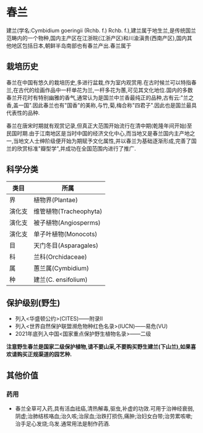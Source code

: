 # 春兰

建兰(学名:Cymbidium goeringii (Rchb. f.) Rchb. f.),建兰属于地生兰,是传统国兰范畴内的一个物种,国内主产区在江浙皖(江浙产区)和川渝滇贵(西南产区),国内其他地区包括日本,朝鲜半岛南部也有春兰产出.春兰属于

## 栽培历史

春兰在中国有悠久的栽培历史,多进行盆栽,作为室内观赏用.在古时候兰可以特指春兰,在古代的绘画作品中一杆单花为兰,一杆多花为蕙,可见其文化地位.国内的多数春兰开花时有特别幽雅的香气,通常认为是国兰中兰香最纯正的品种,古有云:"兰之香,盖一国".因此春兰也有"国香"的美称,与竹,菊,梅合称"四君子".因此也是国兰最具代表性的品种.

春兰在唐宋时期就有观赏记录,但真正大范围开始流行在清中期(乾隆年间开始)至民国时期.由于江南地区是当时中国的经济文化中心,而当地又是春兰国内主产地之一,当地文人士绅阶级便开始为期赋予文化属性,并以春兰为基础逐渐形成,完善了国兰的欣赏标准"瓣型学",并成功在全国范围内进行了推广.

## 科学分类

类目|所属
---|---
界|植物界(Plantae)
演化支|维管植物(Tracheophyta)
演化支|被子植物(Angiosperms)
演化支|单子叶植物(Monocots)
目|天门冬目(Asparagales)
科|兰科(Orchidaceae)
属|蕙兰属(Cymbidium)
种|建兰(C. ensifolium)

## 保护级别(野生)

+ 列入<华盛顿公约>(CITES)——附录Ⅱ
+ 列入<世界自然保护联盟濒危物种红色名录>(IUCN)——易危(VU)
+ 2021年底列入中国<国家重点保护野生植物名录>——二级

**注意野生春兰是国家二级保护植物,请不要山采,不要购买野生建兰(下山兰),如果喜欢请购买正规渠道的园艺种.**

## 其他价值

### 药用

+ 春兰全草可入药,具有活血祛癌,清热解毒,驱虫,补虚的功效.可用于治神经衰弱,阴虚;治肺结核咯血;治久咳;治尿血;治跌打损伤,痛肿;治妇女白带;治劳累咳嗽;治手足心发烧;乌发.通常用法是制作药酒.